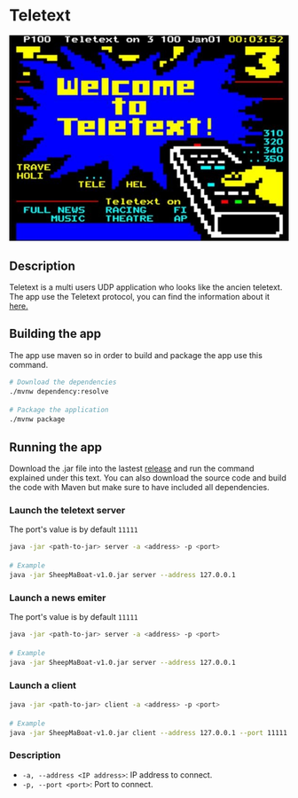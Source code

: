 # Teletext

![teletext](/teletext.jpg)

## Description
Teletext is a multi users UDP application who looks like the ancien teletext.       
The app use the Teletext protocol, you can find the information about it [here.](/PROTOCOL.md)

## Building the app
The app use maven  so in order to build and package the app use this command.

```sh
# Download the dependencies
./mvnw dependency:resolve

# Package the application
./mvnw package
```

## Running the app
Download the .jar file into the lastest [release]() and run the command explained under this text. 
You can also download the source code and build the code with Maven but make sure to have included all dependencies.

### Launch the teletext server

The port's value is by default `11111`

```sh
java -jar <path-to-jar> server -a <address> -p <port>

# Example
java -jar SheepMaBoat-v1.0.jar server --address 127.0.0.1
```
### Launch a news emiter

The port's value is by default `11111`

```sh
java -jar <path-to-jar> server -a <address> -p <port>

# Example
java -jar SheepMaBoat-v1.0.jar server --address 127.0.0.1
```

### Launch a client

```sh
java -jar <path-to-jar> client -a <address> -p <port>

# Example
java -jar SheepMaBoat-v1.0.jar client --address 127.0.0.1 --port 11111
```

### Description

- `-a, --address <IP address>`: IP address to connect.
- `-p, --port <port>`: Port to connect.
